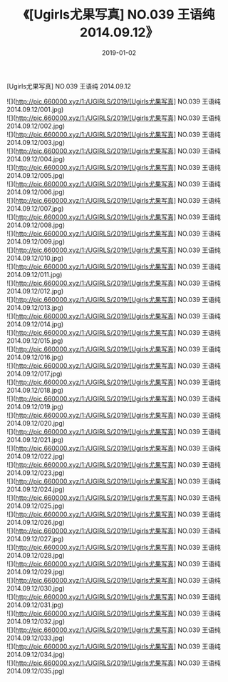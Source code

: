 ﻿---
layout: post
title:  《[Ugirls尤果写真] NO.039 王语纯 2014.09.12》
date:   2019-01-02
img: http://pic.660000.xyz/1:/UGIRLS/2019/[Ugirls尤果写真] NO.039 王语纯 2014.09.12/000.jpg
categories: [美女, 清纯, 唯美]
---

[Ugirls尤果写真] NO.039 王语纯 2014.09.12

 ![](http://pic.660000.xyz/1:/UGIRLS/2019/[Ugirls尤果写真] NO.039 王语纯 2014.09.12/001.jpg) <br>![](http://pic.660000.xyz/1:/UGIRLS/2019/[Ugirls尤果写真] NO.039 王语纯 2014.09.12/002.jpg) <br>![](http://pic.660000.xyz/1:/UGIRLS/2019/[Ugirls尤果写真] NO.039 王语纯 2014.09.12/003.jpg) <br>![](http://pic.660000.xyz/1:/UGIRLS/2019/[Ugirls尤果写真] NO.039 王语纯 2014.09.12/004.jpg) <br>![](http://pic.660000.xyz/1:/UGIRLS/2019/[Ugirls尤果写真] NO.039 王语纯 2014.09.12/005.jpg) <br>![](http://pic.660000.xyz/1:/UGIRLS/2019/[Ugirls尤果写真] NO.039 王语纯 2014.09.12/006.jpg) <br>![](http://pic.660000.xyz/1:/UGIRLS/2019/[Ugirls尤果写真] NO.039 王语纯 2014.09.12/007.jpg) <br>![](http://pic.660000.xyz/1:/UGIRLS/2019/[Ugirls尤果写真] NO.039 王语纯 2014.09.12/008.jpg) <br>![](http://pic.660000.xyz/1:/UGIRLS/2019/[Ugirls尤果写真] NO.039 王语纯 2014.09.12/009.jpg) <br>![](http://pic.660000.xyz/1:/UGIRLS/2019/[Ugirls尤果写真] NO.039 王语纯 2014.09.12/010.jpg) <br>![](http://pic.660000.xyz/1:/UGIRLS/2019/[Ugirls尤果写真] NO.039 王语纯 2014.09.12/011.jpg) <br>![](http://pic.660000.xyz/1:/UGIRLS/2019/[Ugirls尤果写真] NO.039 王语纯 2014.09.12/012.jpg) <br>![](http://pic.660000.xyz/1:/UGIRLS/2019/[Ugirls尤果写真] NO.039 王语纯 2014.09.12/013.jpg) <br>![](http://pic.660000.xyz/1:/UGIRLS/2019/[Ugirls尤果写真] NO.039 王语纯 2014.09.12/014.jpg) <br>![](http://pic.660000.xyz/1:/UGIRLS/2019/[Ugirls尤果写真] NO.039 王语纯 2014.09.12/015.jpg) <br>![](http://pic.660000.xyz/1:/UGIRLS/2019/[Ugirls尤果写真] NO.039 王语纯 2014.09.12/016.jpg) <br>![](http://pic.660000.xyz/1:/UGIRLS/2019/[Ugirls尤果写真] NO.039 王语纯 2014.09.12/017.jpg) <br>![](http://pic.660000.xyz/1:/UGIRLS/2019/[Ugirls尤果写真] NO.039 王语纯 2014.09.12/018.jpg) <br>![](http://pic.660000.xyz/1:/UGIRLS/2019/[Ugirls尤果写真] NO.039 王语纯 2014.09.12/019.jpg) <br>![](http://pic.660000.xyz/1:/UGIRLS/2019/[Ugirls尤果写真] NO.039 王语纯 2014.09.12/020.jpg) <br>![](http://pic.660000.xyz/1:/UGIRLS/2019/[Ugirls尤果写真] NO.039 王语纯 2014.09.12/021.jpg) <br>![](http://pic.660000.xyz/1:/UGIRLS/2019/[Ugirls尤果写真] NO.039 王语纯 2014.09.12/022.jpg) <br>![](http://pic.660000.xyz/1:/UGIRLS/2019/[Ugirls尤果写真] NO.039 王语纯 2014.09.12/023.jpg) <br>![](http://pic.660000.xyz/1:/UGIRLS/2019/[Ugirls尤果写真] NO.039 王语纯 2014.09.12/024.jpg) <br>![](http://pic.660000.xyz/1:/UGIRLS/2019/[Ugirls尤果写真] NO.039 王语纯 2014.09.12/025.jpg) <br>![](http://pic.660000.xyz/1:/UGIRLS/2019/[Ugirls尤果写真] NO.039 王语纯 2014.09.12/026.jpg) <br>![](http://pic.660000.xyz/1:/UGIRLS/2019/[Ugirls尤果写真] NO.039 王语纯 2014.09.12/027.jpg) <br>![](http://pic.660000.xyz/1:/UGIRLS/2019/[Ugirls尤果写真] NO.039 王语纯 2014.09.12/028.jpg) <br>![](http://pic.660000.xyz/1:/UGIRLS/2019/[Ugirls尤果写真] NO.039 王语纯 2014.09.12/029.jpg) <br>![](http://pic.660000.xyz/1:/UGIRLS/2019/[Ugirls尤果写真] NO.039 王语纯 2014.09.12/030.jpg) <br>![](http://pic.660000.xyz/1:/UGIRLS/2019/[Ugirls尤果写真] NO.039 王语纯 2014.09.12/031.jpg) <br>![](http://pic.660000.xyz/1:/UGIRLS/2019/[Ugirls尤果写真] NO.039 王语纯 2014.09.12/032.jpg) <br>![](http://pic.660000.xyz/1:/UGIRLS/2019/[Ugirls尤果写真] NO.039 王语纯 2014.09.12/033.jpg) <br>![](http://pic.660000.xyz/1:/UGIRLS/2019/[Ugirls尤果写真] NO.039 王语纯 2014.09.12/034.jpg) <br>![](http://pic.660000.xyz/1:/UGIRLS/2019/[Ugirls尤果写真] NO.039 王语纯 2014.09.12/035.jpg) <br>